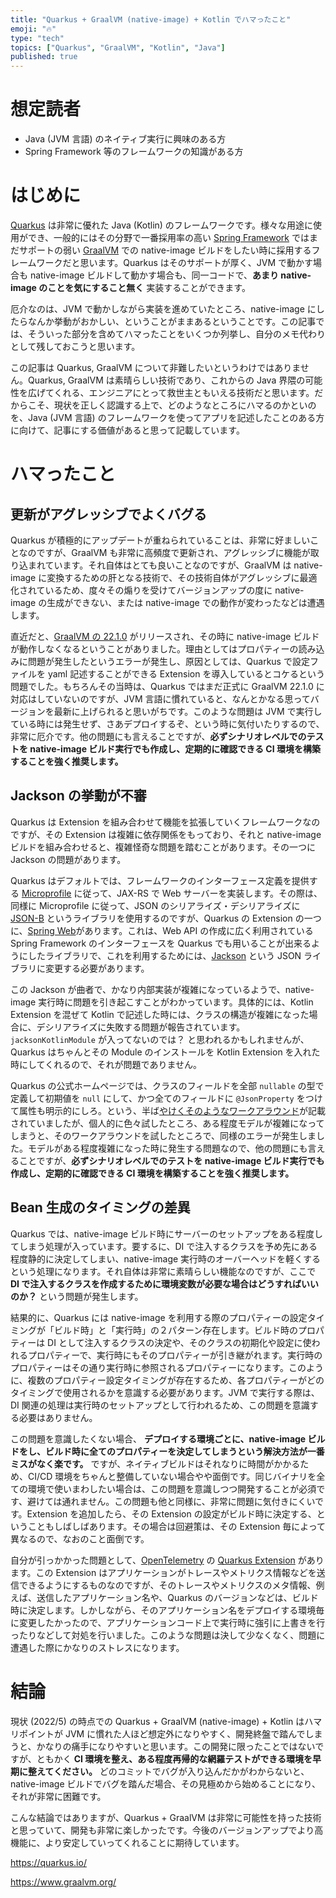 ```yaml
---
title: "Quarkus + GraalVM (native-image) + Kotlin でハマったこと"
emoji: "🔥"
type: "tech"
topics: ["Quarkus", "GraalVM", "Kotlin", "Java"]
published: true
---
```


# 想定読者

- Java (JVM 言語) のネイティブ実行に興味のある方
- Spring Framework 等のフレームワークの知識がある方

# はじめに

[Quarkus](https://quarkus.io/) は非常に優れた Java (Kotlin) のフレームワークです。様々な用途に使用ができ、一般的にはその分野で一番採用率の高い [Spring Framework](https://spring.io/) ではまだサポートの弱い [GraalVM](https://www.graalvm.org/) での native-image ビルドをしたい時に採用するフレームワークだと思います。Quarkus はそのサポートが厚く、JVM で動かす場合も native-image ビルドして動かす場合も、同一コードで、**あまり native-image のことを気にすること無く** 実装することができます。

厄介なのは、JVM で動かしながら実装を進めていたところ、native-image にしたらなんか挙動がおかしい、ということがままあるということです。この記事では、そういった部分を含めてハマったことをいくつか列挙し、自分のメモ代わりとして残しておこうと思います。

この記事は Quarkus, GraalVM について非難したいというわけではありません。Quarkus, GraalVM は素晴らしい技術であり、これからの Java 界隈の可能性を広げてくれる、エンジニアにとって救世主ともいえる技術だと思います。だからこそ、現状を正しく認識する上で、どのようなところにハマるのかといのを、Java (JVM 言語) のフレームワークを使ってアプリを記述したことのある方に向けて、記事にする価値があると思って記載しています。

# ハマったこと

## 更新がアグレッシブでよくバグる

Quarkus が積極的にアップデートが重ねられていることは、非常に好ましいことなのですが、GraalVM も非常に高頻度で更新され、アグレッシブに機能が取り込まれています。それ自体はとても良いことなのですが、GraalVM は native-image に変換するための肝となる技術で、その技術自体がアグレッシブに最適化されているため、度々その煽りを受けてバージョンアップの度に native-image の生成ができない、または native-image での動作が変わったなどは遭遇します。

直近だと、[GraalVM の 22.1.0](https://www.graalvm.org/release-notes/22_1/) がリリースされ、その時に native-image ビルドが動作しなくなるということがありました。理由としてはプロパティーの読み込みに問題が発生したというエラーが発生し、原因としては、Quarkus で設定ファイルを yaml 記述することができる Extension を導入しているとコケるという問題でした。もちろんその当時は、Quarkus ではまだ正式に GraalVM 22.1.0 に対応はしていないのですが、JVM 言語に慣れていると、なんとかなる思ってバージョンを最新に上げられると思いがちです。このような問題は JVM で実行している時には発生せず、さあデプロイするぞ、という時に気付いたりするので、非常に厄介です。他の問題にも言えることですが、**必ずシナリオレベルでのテストを native-image ビルド実行でも作成し、定期的に確認できる CI 環境を構築することを強く推奨します。**

## Jackson の挙動が不審

Quarkus は Extension を組み合わせて機能を拡張していくフレームワークなのですが、その Extension は複雑に依存関係をもっており、それと native-image ビルドを組み合わせると、複雑怪奇な問題を踏むことがあります。その一つに Jackson の問題があります。

Quarkus はデフォルトでは、フレームワークのインターフェース定義を提供する [Microprofile](https://microprofile.io/) に従って、JAX-RS で Web サーバーを実装します。その際は、同様に Microprofile に従って、JSON のシリアライズ・デシリアライズに [JSON-B](https://github.com/eclipse-ee4j/jsonb-api) というライブラリを使用するのですが、Quarkus の Extension の一つに、[Spring Web](https://ja.quarkus.io/guides/spring-web)があります。これは、Web API の作成に広く利用されている Spring Framework のインターフェースを Quarkus でも用いることが出来るようにしたライブラリで、これを利用するためには、[Jackson](https://github.com/FasterXML/jackson) という JSON ライブラリに変更する必要があります。

この Jackson が曲者で、かなり内部実装が複雑になっているようで、native-image 実行時に問題を引き起こすことがわかっています。具体的には、Kotlin Extension を混ぜて Kotlin で記述した時には、クラスの構造が複雑になった場合に、デシリアライズに失敗する問題が報告されています。`jacksonKotlinModule` が入ってないのでは？ と思われるかもしれませんが、Quarkus はちゃんとその Module のインストールを Kotlin Extension を入れた時にしてくれるので、それが問題でありません。

Quarkus の公式ホームページでは、クラスのフィールドを全部 `nullable` の型で定義して初期値を `null` にして、かつ全てのフィールドに `@JsonProperty` をつけて属性も明示的にしろ。という、半ば[やけくそのようなワークアラウンド](https://ja.quarkus.io/guides/kotlin#kotlin-%E3%81%A8-jackson)が記載されていましたが、個人的に色々試したところ、ある程度モデルが複雑になってしまうと、そのワークアラウンドを試したところで、同様のエラーが発生しました。モデルがある程度複雑になった時に発生する問題なので、他の問題にも言えることですが、**必ずシナリオレベルでのテストを native-image ビルド実行でも作成し、定期的に確認できる CI 環境を構築することを強く推奨します。**

## Bean 生成のタイミングの差異

Quarkus では、native-image ビルド時にサーバーのセットアップをある程度してしまう処理が入っています。要するに、DI で注入するクラスを予め先にある程度静的に決定してしまい、native-image 実行時のオーバーヘッドを軽くするという処理になります。それ自体は非常に素晴らしい機能なのですが、ここで **DI で注入するクラスを作成するために環境変数が必要な場合はどうすればいいのか？** という問題が発生します。

結果的に、Quarkus には native-image を利用する際のプロパティーの設定タイミングが「ビルド時」と「実行時」の２パターン存在します。ビルド時のプロパティーは DI として注入するクラスの決定や、そのクラスの初期化や設定に使われるプロパティーで、実行時にもそのプロパティーが引き継がれます。実行時のプロパティーはその通り実行時に参照されるプロパティーになります。このように、複数のプロパティー設定タイミングが存在するため、各プロパティーがどのタイミングで使用されるかを意識する必要があります。JVM で実行する際は、DI 関連の処理は実行時のセットアップとして行われるため、この問題を意識する必要はありません。

この問題を意識したくない場合、 **デプロイする環境ごとに、native-image ビルドをし、ビルド時に全てのプロパティーを決定してしまうという解決方法が一番ミスがなく楽です。** ですが、ネイティブビルドはそれなりに時間がかかるため、CI/CD 環境をちゃんと整備していない場合やや面倒です。同じバイナリを全ての環境で使いまわしたい場合は、この問題を意識しつつ開発することが必須です、避けては通れません。この問題も他と同様に、非常に問題に気付きにくいです。Extension を追加したら、その Extension の設定がビルド時に決定する、ということもしばしばあります。その場合は回避策は、その Extension 毎によって異なるので、なおのこと面倒です。

自分が引っかかった問題として、[OpenTelemetry](https://opentelemetry.io/) の [Quarkus Extension](https://quarkus.io/guides/opentelemetry) があります。この Extension はアプリケーションがトレースやメトリクス情報などを送信できるようにするものなのですが、そのトレースやメトリクスのメタ情報、例えば、送信したアプリケーション名や、Quarkus のバージョンなどは、ビルド時に決定します。しかしながら、そのアプリケーション名をデプロイする環境毎に変更したかったので、アプリケーションコード上で実行時に強引に上書きを行ったりなどして対処を行いました。このような問題は決して少なくなく、問題に遭遇した際にかなりのストレスになります。

# 結論

現状 (2022/5) の時点での Quarkus + GraalVM (native-image) + Kotlin はハマリポイントが JVM に慣れた人ほど想定外になりやすく、開発終盤で踏んでしまうと、かなりの痛手になりやすいと思います。この開発に限ったことではないですが、ともかく **CI 環境を整え、ある程度再帰的な網羅テストができる環境を早期に整えてください。** どのコミットでバグが入り込んだかがわからないと、native-image ビルドでバグを踏んだ場合、その見極めから始めることになり、それが非常に困難です。

こんな結論ではありますが、Quarkus + GraalVM は非常に可能性を持った技術と思っていて、開発も非常に楽しかったです。今後のバージョンアップでより高機能に、より安定していってくれることに期待しています。

https://quarkus.io/

https://www.graalvm.org/
